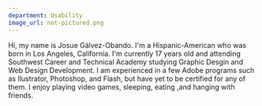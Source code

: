 ```yaml
---
department: Usability
image_url: not-pictured.png
---
```

Hi, my name is Josue Gálvez-Obando. I'm a Hispanic-American who was born in Los Angeles, California. I'm currently 17 years old and attending Southwest Career and Technical Academy studying Graphic Desgin and Web Design Development. I am experienced in a few Adobe programs such as Ilustrator, Photoshop, and Flash, but have yet to be certified for any of them. I enjoy playing video games, sleeping, eating ,and hanging with friends.
